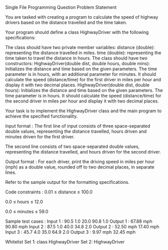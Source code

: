 Single File Programming Question
Problem Statement



You are tasked with creating a program to calculate the speed of highway drivers based on the distance travelled and the time taken.



Your program should define a class HighwayDriver with the following specifications:



The class should have two private member variables:
distance (double): representing the distance travelled in miles.
time (double): representing the time taken to travel the distance in hours.
The class should have two constructors:
HighwayDriver(double dist, double hours, double mins): Initializes the distance and time based on the given parameters. The time parameter is in hours, with an additional parameter for minutes. It should calculate the speed (distance/time) for the first driver in miles per hour and display it with two decimal places.
HighwayDriver(double dist, double hours): Initializes the distance and time based on the given parameters. The time parameter is in hours. It should calculate the speed (distance/time) for the second driver in miles per hour and display it with two decimal places.


Your task is to implement the HighwayDriver class and the main program to achieve the specified functionality.

Input format :
The first line of input consists of three space-separated double values, representing the distance travelled, hours driven and minutes driven for the first driver.

The second line consists of two space-separated double values, representing the distance travelled, and hours driven for the second driver.

Output format :
For each driver, print the driving speed in miles per hour (mph) as a double value, rounded off to two decimal places, in separate lines.



Refer to the sample output for the formatting specifications.

Code constraints :
0.01 ≤ distance ≤ 100.0

0.0 ≤ hours ≤ 12.0

0.0 ≤ minutes ≤ 59.0

Sample test cases :
Input 1 :
90.5 1.0 20.0
90.8 1.0
Output 1 :
67.88 mph
90.80 mph
Input 2 :
87.5 1.0 40.0
34.8 2.0
Output 2 :
52.50 mph
17.40 mph
Input 3 :
45.7 4.0 35.0
64.9 2.0
Output 3 :
9.97 mph
32.45 mph

Whitelist
Set 1:
class HighwayDriver
Set 2:
HighwayDriver